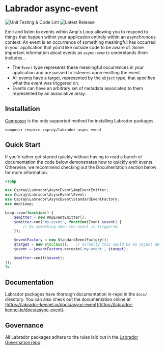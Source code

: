 # Labrador async-event

![Unit Testing & Code Lint](https://github.com/labrador-kennel/async-event/workflows/Unit%20Testing%20&%20Code%20Lint/badge.svg)
![Latest Release](https://img.shields.io/github/v/release/labrador-kennel/async-event)

Emit and listen to events within Amp's Loop allowing you to respond to things that happen within your application entirely 
within an asynchronous context. An event is an occurrence of something meaningful has occurred in your application 
that you'd like outside code to be aware of. Some important information about events as `async-events` understands them 
includes...

- The `Event` type represents these meaningful occurrences in your application and are passed to listeners upon emitting the event.
- All events have a target, represented by the `object` type, that specifies what the event was triggered on.
- Events can have an arbitrary set of metadata associated to them represented by an associative array.

## Installation

[Composer] is the only supported method for installing Labrador packages.

```
composer require cspray/labrador-async-event
```

## Quick Start

If you'd rather get started quickly without having to read a bunch of documentation the code below demonstrates how to 
quickly emit events. Otherwise, we recommend checking out the Documentation section below for more information.

```php
<?php

use Cspray\Labrador\AsyncEvent\AmpEventEmitter;
use Cspray\Labrador\AsyncEvent\Event;
use Cspray\Labrador\AsyncEvent\StandardEventFactory;
use Amp\Loop;

Loop::run(function() {
    $emitter = new AmpEventEmitter();
    $emitter->on('my-event', function(Event $event) {
        // Do something when the event is triggered.        
    });

    $eventFactory = new StandardEventFactory();
    $target = new stdClass();   // normally this would be an object detailing what the event was triggered on
    $event = $eventFactory->create('my-event', $target);

    $emitter->emit($event);
});
?>
```

## Documentation

Labrador packages have thorough documentation in-repo in the `docs/` directory. You can also check out the documentation 
online at [https://labrador-kennel.io/docs/async-event](https://labrador-kennel.io/docs/async-event).

## Governance

All Labrador packages adhere to the rules laid out in the [Labrador Governance repo]

[amphp/amp]: https://amphp.org
[Composer]: https://getcomposer.org
[Labrador Governance repo]: https://github.com/labrador-kennel/governance
